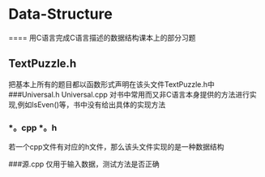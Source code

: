 # Data-Structure
====
用C语言完成C语言描述的数据结构课本上的部分习题

TextPuzzle.h
--------
把基本上所有的题目都以函数形式声明在该头文件TextPuzzle.h中
###Universal.h Universal.cpp
对书中常用而又非C语言本身提供的方法进行实现,例如IsEven()等，书中没有给出具体的实现方法

### *。cpp *。h 
若一个cpp文件有对应的h文件，那么该头文件实现的是一种数据结构

###源.cpp
仅用于输入数据，测试方法是否正确
